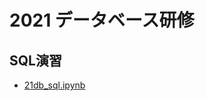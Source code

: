 # 2021 データベース研修
## SQL演習
- [21db_sql.ipynb](https://colab.research.google.com/github/mixigroup/2021BeginnerTrainingDataBasePublic/blob/main/21db_sql.ipynb)
